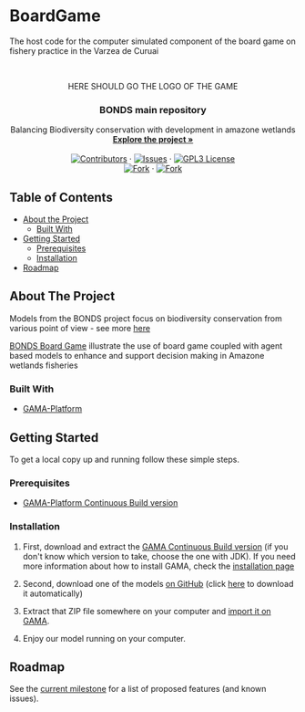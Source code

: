 # BoardGame
The host code for the computer simulated component of the board game on fishery practice in the Varzea de Curuai

<!-- PROJECT SHIELDS -->
<!--
*** I'm using markdown "reference style" links for readability.
*** Reference links are enclosed in brackets [ ] instead of parentheses ( ).
*** See the bottom of this document for the declaration of the reference variables
*** for contributors-url, forks-url, etc. This is an optional, concise syntax you may use.
*** https://www.markdownguide.org/basic-syntax/#reference-style-links
-->

<!-- PROJECT LOGO -->

<br />
<p align="center">
  HERE SHOULD GO THE LOGO OF THE GAME
  <!--
  <a href="https://github.com/COMOKIT/COMOKIT-Model">
    <img src="https://avatars0.githubusercontent.com/u/63448362" alt="Logo" width="250" height="250">
  </a>
  -->
  <h3 align="center">BONDS main repository</h3>

  <p align="center">
    Balancing Biodiversity conservation with development in amazone wetlands
    <br />
    <a href="http://www.bonds-amazonia.org/"><strong>Explore the project »</strong></a>
    <br />
    <br />
    <a href="https://github.com/???BONDS???/graphs/contributors"><img alt="Contributors" src="https://img.shields.io/github/contributors/???BONDS???.svg?style=flat-square" /></a>
    ·
    <a href="https://github.com/???BONDS???/issues"><img alt="Issues" src="https://img.shields.io/github/issues/???BONDS???.svg?style=flat-square)](https://github.com/???BONDS???/issues" /></a>
    ·
    <a href="https://github.com/???BONDS???/blob/master/LICENSE"><img alt="GPL3 License" src="https://img.shields.io/github/license/???BONDS???.svg?style=flat-square" /></a>
    <br />
    <a href="https://github.com/???BONDS???/network/members"><img alt="Fork" src="https://img.shields.io/github/forks/???BONDS???.svg?style=flat-square" /></a>
    ·
    <a href="https://github.com/???BONDS???/stargazers"><img alt="Fork" src="https://img.shields.io/github/stars/???BONDS???.svg?style=flat-square" /></a>
  </p>
</p>



<!-- TABLE OF CONTENTS -->
## Table of Contents

* [About the Project](#about-the-project)
  * [Built With](#built-with)
* [Getting Started](#getting-started)
  * [Prerequisites](#prerequisites)
  * [Installation](#installation)
* [Roadmap](#roadmap)
<!-- * [License](#license) -->


<!-- ABOUT THE PROJECT -->
## About The Project

Models from the BONDS project focus on biodiversity conservation from various point of view - see more [here](https://github.com/BiodivBONDS/)

[BONDS Board Game](https://github.com/BiodivBONDS/BoardGame) illustrate the use of board game coupled with agent based models to enhance and support decision making in Amazone wetlands fisheries 

### Built With

* [GAMA-Platform](http://gama-platform.org)

<!-- GETTING STARTED -->
## Getting Started

To get a local copy up and running follow these simple steps.

### Prerequisites

- [GAMA-Platform Continuous Build version](https://github.com/gama-platform/gama/releases/tag/continuous)

### Installation

1. First, download and extract the [GAMA Continuous Build version](https://github.com/gama-platform/gama/releases/tag/continuous) (if you don't know which version to take, choose the one with JDK). If you need more information about how to install GAMA, check the [installation page](https://gama-platform.github.io/wiki/Installation)

2. Second, download one of the models [on GitHub](https://github.com/BiodivBONDS/BoardGame) (click [here](https://github.com/BiodivBONDS/BoardGame/archive/master.zip) to download it automatically)

3. Extract that ZIP file somewhere on your computer and [import it on GAMA](https://gama-platform.github.io/wiki/ImportingModels).

4. Enjoy our model running on your computer.

<!-- ROADMAP -->
## Roadmap

See the [current milestone](https://github.com/BiodivBONDS/BoardGame/milestones) for a list of proposed features (and known issues).

<!-- LICENSE -->
<!--
## License
This project is distributed under the GPL-3.0 License. See [LICENSE](https://github.com/COMOKIT/COMOKIT-Model/blob/master/LICENSE) for more information.
-->
